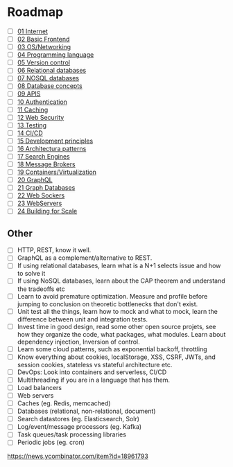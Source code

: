 # Roadmap

- [ ] [01 Internet](./01_internet.md)
- [ ] [02 Basic Frontend](./02_basic_frontend.md)
- [ ] [03 OS/Networking](./03_os_networking.md)
- [ ] [04 Programming language](./04_prog_language.md)
- [ ] [05 Version control](./05_version_control.md)
- [ ] [06 Relational databases](./06_relational_dbs.md)
- [ ] [07 NOSQL databases](./07_nosql_dbs.md)
- [ ] [08 Database concepts](./08_database_concepts.md)
- [ ] [09 APIS](./09_apis.md)
- [ ] [10 Authentication](./10_auth.md)
- [ ] [11 Caching](./11_caching.md)
- [ ] [12 Web Security](./12_web_security.md)
- [ ] [13 Testing](./13_testing.md)
- [ ] [14 CI/CD](./14_ci_cd.md)
- [ ] [15 Development principles](./15_dev_principles.md)
- [ ] [16 Architectura patterns](./16_arch_patterns.md)
- [ ] [17 Search Engines](./17_search_engines.md)
- [ ] [18 Message Brokers](./18_message_brokers.md)
- [ ] [19 Containers/Virtualization](./19_containers_vms.md)
- [ ] [20 GraphQL](./20_graphql.md)
- [ ] [21 Graph Databases](./21_graph_dbs.md)
- [ ] [22 Web Sockers](./22_websockets.md)
- [ ] [23 WebServers](./23_webservers.md)
- [ ] [24 Building for Scale](./24_building_scale.md)

## Other

- [ ] HTTP, REST, know it well.
- [ ] GraphQL as a complement/alternative to REST.
- [ ] If using relational databases, learn what is a N+1 selects issue and how to solve it
- [ ] If using NoSQL databases, learn about the CAP theorem and understand the tradeoffs etc
- [ ] Learn to avoid premature optimization. Measure and profile before jumping to conclusion on theoretic bottlenecks that don't exist.
- [ ] Unit test all the things, learn how to mock and what to mock, learn the difference between unit and integration tests.
- [ ] Invest time in good design, read some other open source projets, see how they organize the code, what packages, what modules. Learn about dependency injection, Inversion of control.
- [ ] Learn some cloud patterns, such as exponential backoff, throttling
- [ ] Know everything about cookies, localStorage, XSS, CSRF, JWTs, and session cookies, stateless vs stateful architecture etc.
- [ ] DevOps: Look into containers and serverless, CI/CD
- [ ] Multithreading if you are in a language that has them.
- [ ] Load balancers
- [ ] Web servers
- [ ] Caches (eg. Redis, memcached)
- [ ] Databases (relational, non-relational, document)
- [ ] Search datastores (eg. Elasticsearch, Solr)
- [ ] Log/event/message processors (eg. Kafka)
- [ ] Task queues/task processing libraries
- [ ] Periodic jobs (eg. cron)

https://news.ycombinator.com/item?id=18961793

